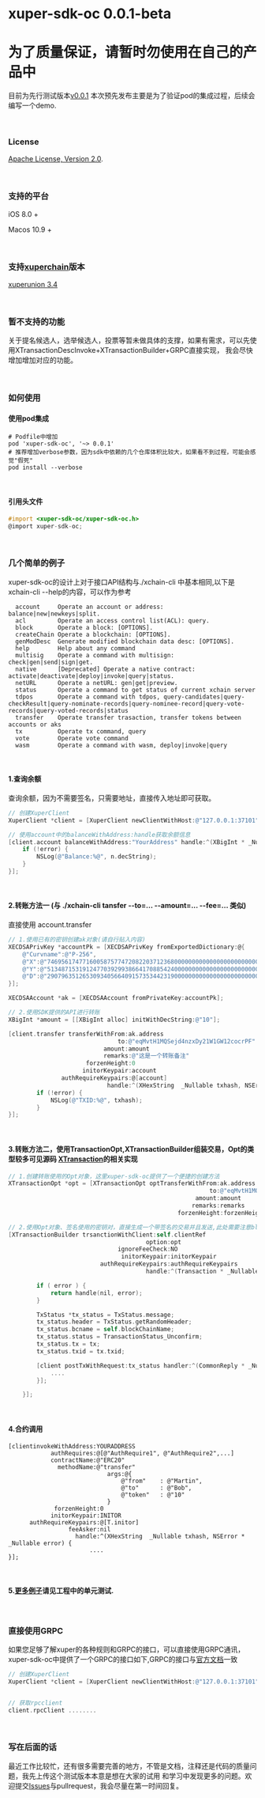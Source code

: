 # xuper-sdk-oc 0.0.1-beta
# 为了质量保证，请暂时勿使用在自己的产品中

目前为先行测试版本[v0.0.1](https://github.com/oblivioned/xuper-sdk-oc/tree/v0.0.1)
本次预先发布主要是为了验证pod的集成过程，后续会编写一个demo.

&emsp;&emsp;
&emsp;&emsp;
### License

[Apache License, Version 2.0](https://github.com/oblivioned/xuper-sdk-oc/blob/master/LICENSE).

&emsp;&emsp;
&emsp;&emsp;
### 支持的平台
iOS 8.0 +

Macos 10.9 +

&emsp;&emsp;
&emsp;&emsp;
### 支持[xuperchain](https://github.com/xuperchain/xuperunion)版本

[xuperunion 3.4](https://github.com/xuperchain/xuperunion/tree/v3.4)

&emsp;&emsp;
&emsp;&emsp;
### 暂不支持的功能
关于提名候选人，选举候选人，投票等暂未做具体的支撑，如果有需求，可以先使用XTransactionDescInvoke+XTransactionBuilder+GRPC直接实现，
我会尽快增加增加对应的功能。

&emsp;&emsp;
&emsp;&emsp;
### 如何使用

#### 使用pod集成
```
# Podfile中增加
pod 'xuper-sdk-oc', '~> 0.0.1'
# 推荐增加verbose参数，因为sdk中依赖的几个仓库体积比较大，如果看不到过程，可能会感觉"假死"
pod install --verbose
```
&emsp;&emsp;
#### 引用头文件
```objective-c
#import <xuper-sdk-oc/xuper-sdk-oc.h>
@import xuper-sdk-oc;
```
&emsp;&emsp;
&emsp;&emsp;
### 几个简单的例子

xuper-sdk-oc的设计上对于接口API结构与./xchain-cli 中基本相同,以下是xchain-cli --help的内容，可以作为参考

```
  account     Operate an account or address: balance|new|newkeys|split.
  acl         Operate an access control list(ACL): query.
  block       Operate a block: [OPTIONS].
  createChain Operate a blockchain: [OPTIONS].
  genModDesc  Generate modified blockchain data desc: [OPTIONS].
  help        Help about any command
  multisig    Operate a command with multisign: check|gen|send|sign|get.
  native      [Deprecated] Operate a native contract: activate|deactivate|deploy|invoke|query|status.
  netURL      Operate a netURL: gen|get|preview.
  status      Operate a command to get status of current xchain server
  tdpos       Operate a command with tdpos, query-candidates|query-checkResult|query-nominate-records|query-nominee-record|query-vote-records|query-voted-records|status
  transfer    Operate transfer trasaction, transfer tokens between accounts or aks
  tx          Operate tx command, query
  vote        Operate vote command
  wasm        Operate a command with wasm, deploy|invoke|query
```

&emsp;&emsp;
#### 1.查询余额

查询余额，因为不需要签名，只需要地址，直接传入地址即可获取。

```objective-c
// 创建XuperClient
XuperClient *client = [XuperClient newClientWithHost:@"127.0.0.1:37101" blockChainName:@"xuper"];

// 使用account中的balanceWithAddress:handle获取余额信息
[client.account balanceWithAddress:"YourAddress" handle:^(XBigInt * _Nullable n, NSError * _Nullable error) {
    if (!error) {
        NSLog(@"Balance:%@", n.decString);
    }
}];
```

&emsp;&emsp;
#### 2.转账方法一 (与 ./xchain-cli tansfer --to=... --amount=... --fee=... 类似)

直接使用 account.transfer

```objective-c
// 1.使用已有的密钥创建ak对象(请自行贴入内容)
XECDSAPrivKey *accountPk = [XECDSAPrivKey fromExportedDictionary:@{
    @"Curvname":@"P-256",
    @"X":@"74695617477160058757747208220371236800000000000000000000000000000000000000000",
    @"Y":@"51348715319124770392993866417088542400000000000000000000000000000000000000000",
    @"D":@"29079635126530934056640915735344231900000000000000000000000000000000000000000"
}];

XECDSAAccount *ak = [XECDSAAccount fromPrivateKey:accountPk];

// 2.使用SDK提供的API进行转账
XBigInt *amount = [[XBigInt alloc] initWithDecString:@"10"];

[client.transfer transferWithFrom:ak.address
                               to:@"eqMvtH1MQSejd4nzxDy21W1GW12cocrPF"
                           amount:amount
                           remarks:@"这是一个转账备注"
                      forzenHeight:0
                     initorKeypair:account
               authRequireKeypairs:@[account]
                            handle:^(XHexString  _Nullable txhash, NSError * _Nullable error) {
        if (!error) {
            NSLog(@"TXID:%@", txhash);
        }
}];
```

&emsp;&emsp;
#### 3.转账方法二，使用TransactionOpt,XTransactionBuilder组装交易，Opt的类型较多可见源码 [XTransaction](https://github.com/oblivioned/xuper-sdk-oc/tree/master/xuper-sdk-oc/XTransaction)的相关实现
```objective-c
// 1.创建转账使用的Opt对象，这里xuper-sdk-oc提供了一个便捷的创建方法
XTransactionOpt *opt = [XTransactionOpt optTransferWithFrom:ak.address
                                                         to:@"eqMvtH1MQSejd4nzxDy21W1GW12cocrPF"
                                                     amount:amount
                                                    remarks:remarks
                                                forzenHeight:forzenHeight];

// 2.使用Opt对象、签名使用的密钥对，直接生成一个带签名的交易并且发送,此处需要注意block的嵌套使用.
[XTransactionBuilder trsanctionWithClient:self.clientRef
                                       option:opt
                               ignoreFeeCheck:NO
                                initorKeypair:initorKeypair
                          authRequireKeypairs:authRequireKeypairs
                                       handle:^(Transaction * _Nullable tx, NSError * _Nullable error) {

        if ( error ) {
            return handle(nil, error);
        }

        TxStatus *tx_status = TxStatus.message;
        tx_status.header = TxStatus.getRandomHeader;
        tx_status.bcname = self.blockChainName;
        tx_status.status = TransactionStatus_Unconfirm;
        tx_status.tx = tx;
        tx_status.txid = tx.txid;

        [client postTxWithRequest:tx_status handler:^(CommonReply * _Nullable response, NSError * _Nullable error) {
            ....
        }];

    }];
```

&emsp;&emsp;
#### 4.合约调用
```
[clientinvokeWithAddress:YOURADDRESS
            authRequires:@[@"AuthRequire1", @"AuthRequire2",...]
            contractName:@"ERC20"
              methodName:@"transfer"
                            args:@{
                                @"from"    : @"Martin",
                                @"to"      : @"Bob",
                                @"token"   : @"10"
                            }
             forzenHeight:0
            initorKeypair:INITOR
      authRequireKeypairs:@[T.initor]
                 feeAsker:nil
                   handle:^(XHexString  _Nullable txhash, NSError * _Nullable error) {
                       ....
}];
```

&emsp;&emsp;
#### 5.[更多例子](https://github.com/oblivioned/xuper-sdk-oc/tree/master/xuper-sdk-ocTests)请见工程中的单元测试.

&emsp;&emsp;
&emsp;&emsp;
### 直接使用GRPC

如果您足够了解xuper的各种规则和GRPC的接口，可以直接使用GRPC通讯，xuper-sdk-oc中提供了一个GRPC的接口如下,GRPC的接口与[官方文档](https://xuperchain.readthedocs.io/zh/latest/commands_reference.html)一致

```objective-c
// 创建XuperClient
XuperClient *client = [XuperClient newClientWithHost:@"127.0.0.1:37101" blockChainName:@"xuper"];


// 获取rpcclient
client.rpcClient ........
```

&emsp;&emsp;
&emsp;&emsp;
### 写在后面的话

最近工作比较忙，还有很多需要完善的地方，不管是文档，注释还是代码的质量问题，我先上传这个测试版本本意是想在大家的试用
和学习中发现更多的问题。欢迎提交[Issues](https://github.com/oblivioned/xuper-sdk-oc/issues)与pullrequest，我会尽量在第一时间回复。
